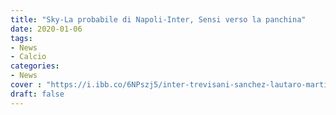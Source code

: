 ```yaml
---
title: "Sky-La probabile di Napoli-Inter, Sensi verso la panchina"
date: 2020-01-06
tags:
- News
- Calcio
categories:
- News
cover : "https://i.ibb.co/6NPszj5/inter-trevisani-sanchez-lautaro-martinez-perfetto-per-lukaku.jpg"
draft: false
---
```


<style>
Grande attesa per la partita di sta sera tra Napoli ed Inter.
I padroni di casa sono imbattuti in campionato dal lontano 1997, da li 9 sconfitte e 4 pareggi.
L'ultima gioia nerazzurra risale 2016, dove ci si giocava il pass per la semifinale di Coppa Italia.
Per quanto riguarda la formazione Interista, in difesa - riferisce SkySport - resta vivo il ballottaggio tra Bastoni e Godin, mentre a centrocampo Sensi viaggia verso la panchina con la conferma di Gagliardini e Vecino ai fianchi del rientrante Brozovic (squalificato contro il Genoa). 
La difesa verrà completata da Skriniar e De Vrij, mentre Candreva e Biraghi agiranno sugli esterni.
Il popolo nerazzurro non gradirà sicuramente la probabile assenza di Sensi, evidentemente Antonio Conte sta giocando di pretattica o lo ritiene ancora fuori condizione.
In attacco si riforma la coppia Lukaku-Lautaro Martinez, con l'argentino al rientro dalla squalifica. 

PROBABILE INTER (3-5-2): Handanovic; Godin, De Vrij, Skriniar; Candreva, Gagliardini, Brozovic, Vecino, Biraghi; Lukaku, Lautaro.

font-family: 'Bebas Neue';

</style>
